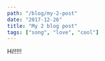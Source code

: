 ```yaml
---
path: "/blog/my-2-post"
date: "2017-12-26"
title: "My 2 blog post"
tags: ["song", "love", "cool"]
---
```


Hi!!!!!